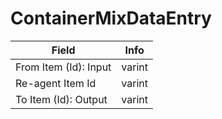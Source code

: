 # ContainerMixDataEntry

<table><thead><tr><th>Field</th><th>Info</th></tr></thead><tbody>
<tr><td>From Item (Id): Input</td><td>varint</td></tr>
<tr><td>Re-agent Item Id</td><td>varint</td></tr>
<tr><td>To Item (Id): Output</td><td>varint</td></tr>
</tbody></table>